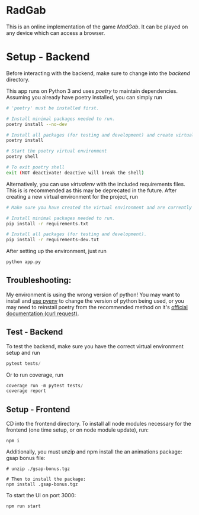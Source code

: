 # RadGab

This is an online implementation of the game *MadGab*. It can be played on any device which can access a browser.

# Setup - Backend

Before interacting with the backend, make sure to change into the *backend* directory.

This app runs on Python 3 and uses *poetry* to maintain dependencies. Assuming you already have poetry installed, you can simply run

```bash
# 'poetry' must be installed first.

# Install minimal packages needed to run.
poetry install --no-dev

# Install all packages (for testing and development) and create virtual environment.
poetry install

# Start the poetry virtual environment
poetry shell

# To exit poetry shell
exit (NOT deactivate! deactive will break the shell)
```

Alternatively, you can use *virtualenv* with the included requirements files. This is is recommended as this may be deprecated in the future. After creating a new virtual environment for the project, run

```bash
# Make sure you have created the virtual environment and are currently in it.

# Install minimal packages needed to run.
pip install -r requirements.txt

# Install all packages (for testing and development).
pip install -r requirements-dev.txt
```

After setting up the environment, just run
```python
python app.py
```

## Troubleshooting:
My environment is using the wrong version of python! 
You may want to install and [use pyenv](https://python-poetry.org/docs/managing-environments/) to change the version of python being used, or you may need to reinstall poetry from the recommended method on it's [official documentation (curl request)](https://python-poetry.org/docs/#installation).


## Test - Backend
To test the backend, make sure you have the correct virtual environment setup and run
```python
pytest tests/
```

Or to run coverage, run
```python
coverage run -m pytest tests/
coverage report
```


## Setup - Frontend
CD into the frontend directory.
To install all node modules necessary for the frontend (one time setup, or on node module update), run: 
```
npm i
```

Additionally, you must unzip and npm install the an animations package: gsap bonus file:
```
# unzip ./gsap-bonus.tgz

# Then to install the package:
npm install .gsap-bonus.tgz
``` 


To start the UI on port 3000:
```
npm run start
```





